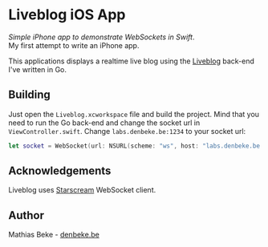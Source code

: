 Liveblog iOS App
================

*Simple iPhone app to demonstrate WebSockets in Swift*.  
My first attempt to write an iPhone app.

This applications displays a realtime live blog using the [Liveblog](https://github.com/DenBeke/Liveblog) back-end I've written in Go.


Building
--------

Just open the `Liveblog.xcworkspace` file and build the project.
Mind that you need to run the Go back-end and change the socket url in `ViewController.swift`. Change `labs.denbeke.be:1234` to your socket url:

```Swift
let socket = WebSocket(url: NSURL(scheme: "ws", host: "labs.denbeke.be:1234", path: "/")!)
```


Acknowledgements
----------------

Liveblog uses [Starscream](https://github.com/daltoniam/Starscream) WebSocket client.

Author
------

Mathias Beke - [denbeke.be](http://denbeke.be)
